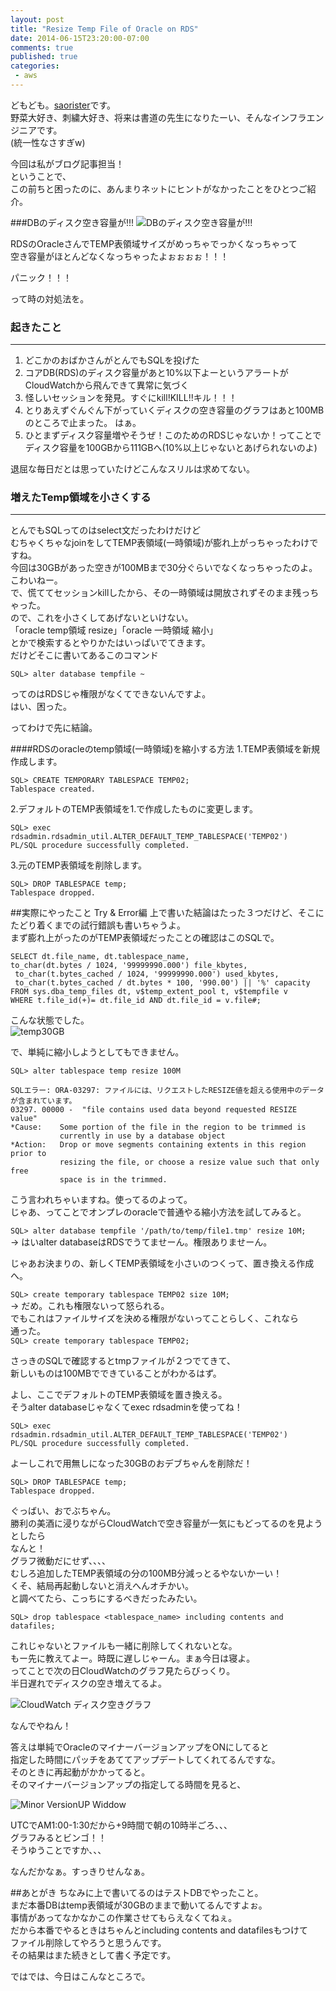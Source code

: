 ```yaml
---
layout: post
title: "Resize Temp File of Oracle on RDS"
date: 2014-06-15T23:20:00-07:00
comments: true
published: true
categories:
 - aws
---
```


どもども。[saorister](http://portfolio.risterlab.com)です。  
野菜大好き、刺繍大好き、将来は書道の先生になりたーい、そんなインフラエンジニアです。  
(統一性なさすぎw)  

今回は私がブログ記事担当！  
ということで、  
この前ちと困ったのに、あんまりネットにヒントがなかったことをひとつご紹介。  

###DBのディスク空き容量が!!!
![DBのディスク空き容量が!!!](http://blog.branch4.pw/images/2014/06/figure_graph_down.png)  

RDSのOracleさんでTEMP表領域サイズがめっちゃでっかくなっちゃって  
空き容量がほとんどなくなっちゃったよぉぉぉぉ！！！  
  
パニック！！！  
  
って時の対処法を。  
  
### 起きたこと
----------

1. どこかのおばかさんがとんでもSQLを投げた  
1. コアDB(RDS)のディスク容量があと10%以下よーというアラートがCloudWatchから飛んできて異常に気づく  
1. 怪しいセッションを発見。すぐにkill!KILL!!キル！！！  
1. とりあえずぐんぐん下がっていくディスクの空き容量のグラフはあと100MBのところで止まった。  はぁ。  
1. ひとまずディスク容量増やそうぜ！このためのRDSじゃないか！ってことでディスク容量を100GBから111GBへ(10%以上じゃないとあげられないのよ)  
  
退屈な毎日だとは思っていたけどこんなスリルは求めてない。  
  
### 増えたTemp領域を小さくする
----------
とんでもSQLってのはselect文だったわけだけど  
むちゃくちゃなjoinをしてTEMP表領域(一時領域)が膨れ上がっちゃったわけですね。  
今回は30GBがあった空きが100MBまで30分ぐらいでなくなっちゃったのよ。  
こわいねー。  
で、慌ててセッションkillしたから、その一時領域は開放されずそのまま残っちゃった。  
ので、これを小さくしてあげないといけない。  
「oracle temp領域 resize」「oracle 一時領域 縮小」  
とかで検索するとやりかたはいっぱいでてきます。  
だけどそこに書いてあるこのコマンド  
  
`SQL> alter database tempfile ~`  
  
ってのはRDSじゃ権限がなくてできないんですよ。  
はい、困った。  
  
ってわけで先に結論。  
  
####RDSのoracleのtemp領域(一時領域)を縮小する方法
1.TEMP表領域を新規作成します。  
  
```
SQL> CREATE TEMPORARY TABLESPACE TEMP02;
Tablespace created.
```
  
2.デフォルトのTEMP表領域を1.で作成したものに変更します。  
  
```
SQL> exec rdsadmin.rdsadmin_util.ALTER_DEFAULT_TEMP_TABLESPACE('TEMP02')
PL/SQL procedure successfully completed.
```
  
3.元のTEMP表領域を削除します。  
  
```
SQL> DROP TABLESPACE temp;
Tablespace dropped.
```
  
##実際にやったこと Try & Error編
上で書いた結論はたった３つだけど、そこにたどり着くまでの試行錯誤も書いちゃうよ。  
まず膨れ上がったのがTEMP表領域だったことの確認はこのSQLで。  

```
SELECT dt.file_name, dt.tablespace_name,
to_char(dt.bytes / 1024, '99999990.000') file_kbytes,
 to_char(t.bytes_cached / 1024, '99999990.000') used_kbytes,
 to_char(t.bytes_cached / dt.bytes * 100, '990.00') || '%' capacity
FROM sys.dba_temp_files dt, v$temp_extent_pool t, v$tempfile v
WHERE t.file_id(+)= dt.file_id AND dt.file_id = v.file#;
```

こんな状態でした。  
![temp30GB](http://blog.branch4.pw/images/2014/06/temp_30GB.png)
  
で、単純に縮小しようとしてもできません。
  
`SQL> alter tablespace temp resize 100M `
  
```
SQLエラー: ORA-03297: ファイルには、リクエストしたRESIZE値を超える使用中のデータが含まれています。
03297. 00000 -  "file contains used data beyond requested RESIZE value"
*Cause:    Some portion of the file in the region to be trimmed is
           currently in use by a database object
*Action:   Drop or move segments containing extents in this region prior to
           resizing the file, or choose a resize value such that only free
           space is in the trimmed.
```
  
こう言われちゃいますね。使ってるのよって。  
じゃあ、ってことでオンプレのoracleで普通やる縮小方法を試してみると。  
  
`SQL> alter database tempfile '/path/to/temp/file1.tmp' resize 10M;`  
-> はいalter databaseはRDSでうてませーん。権限ありませーん。
  
じゃあお決まりの、新しくTEMP表領域を小さいのつくって、置き換える作成へ。  
  
`SQL> create temporary tablespace TEMP02 size 10M; `  
-> だめ。これも権限ないって怒られる。  
でもこれはファイルサイズを決める権限がないってことらしく、これなら  
通った。  
`SQL> create temporary tablespace TEMP02; `  
  
さっきのSQLで確認するとtmpファイルが２つでてきて、  
新しいものは100MBでできていることがわかるはず。  
  
よし、ここでデフォルトのTEMP表領域を置き換える。  
そうalter databaseじゃなくてexec rdsadminを使ってね！  
  
```
SQL> exec rdsadmin.rdsadmin_util.ALTER_DEFAULT_TEMP_TABLESPACE('TEMP02')
PL/SQL procedure successfully completed.
```
  
よーしこれで用無しになった30GBのおデブちゃんを削除だ！  
  
```
SQL> DROP TABLESPACE temp;
Tablespace dropped.
```
  
ぐっばい、おでぶちゃん。  
勝利の美酒に浸りながらCloudWatchで空き容量が一気にもどってるのを見ようとしたら  
なんと！  
グラフ微動だにせず、、、、  
むしろ追加したTEMP表領域の分の100MB分減っとるやないかーい！  
くそ、結局再起動しないと消えへんオチかい。  
と調べてたら、こっちにするべきだったみたい。  
  
```
SQL> drop tablespace <tablespace_name> including contents and datafiles;
```
  
これじゃないとファイルも一緒に削除してくれないとな。  
もー先に教えてよー。時既に遅しじゃーん。まぁ今日は寝よ。  
ってことで次の日CloudWatchのグラフ見たらびっくり。  
半日遅れでディスクの空き増えてるよ。  
  
![CloudWatch ディスク空きグラフ](http://blog.branch4.pw/images/2014/06/CloudWatch_storagefreespace_edit.png)
  
なんでやねん！  
  
答えは単純でOracleのマイナーバージョンアップをONにしてると  
指定した時間にパッチをあててアップデートしてくれてるんですな。  
そのときに再起動がかかってると。  
そのマイナーバージョンアップの指定してる時間を見ると、  
  
![Minor VersionUP Widdow](http://blog.branch4.pw/images/2014/06/minorvirsionup_widdow.png)
  
UTCでAM1:00-1:30だから+9時間で朝の10時半ごろ、、、  
グラフみるとビンゴ！！  
そうゆうことですか、、、  
  
なんだかなぁ。すっきりせんなぁ。  
  
##あとがき
ちなみに上で書いてるのはテストDBでやったこと。  
まだ本番DBはtemp表領域が30GBのままで動いてるんですよぉ。  
事情があってなかなかこの作業させてもらえなくてねぇ。  
だから本番でやるときはちゃんとincluding contents and datafilesもつけて  
ファイル削除してやろうと思うんです。  
その結果はまた続きとして書く予定です。  
  
ではでは、今日はこんなところで。  
